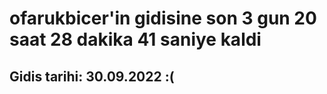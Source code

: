 # ofarukbicer'in gidisine son 3 gun 20 saat 28 dakika 41 saniye kaldi

## Gidis tarihi: 30.09.2022 :(